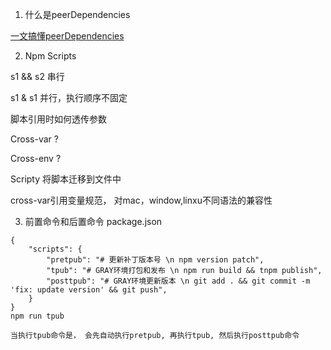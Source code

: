 1. 什么是peerDependencies

 [一文搞懂peerDependencies](https://segmentfault.com/a/1190000022435060)

2. Npm Scripts

s1 && s2  串行

s1 & s1 并行，执行顺序不固定

脚本引用时如何透传参数

Cross-var ? 

Cross-env ?

Scripty 将脚本迁移到文件中

cross-var引用变量规范， 对mac，window,linxu不同语法的兼容性

3. 前置命令和后置命令
package.json

```
{
    "scripts": {
        "pretpub": "# 更新补丁版本号 \n npm version patch",
        "tpub": "# GRAY环境打包和发布 \n npm run build && tnpm publish",
        "posttpub": "# GRAY环境更新版本 \n git add . && git commit -m 'fix: update version' && git push",
    }
}
npm run tpub

当执行tpub命令是， 会先自动执行pretpub, 再执行tpub, 然后执行posttpub命令

```


